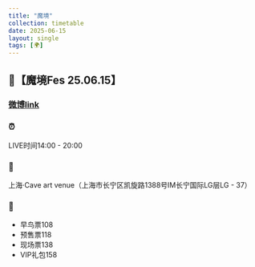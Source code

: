 ```yaml
---
title: "魔境"
collection: timetable
date: 2025-06-15
layout: single
tags: [🌍]
---
```



##  🔮【魔境Fes 25.06.15】
### [微博link](https://weibo.com/n/AKIRA_KURO%E6%98%8E%E9%BB%92_OFFiCiAL)
###  ⏰ 
LIVE时间14:00 - 20:00
###  📍 
上海·Cave art venue（上海市长宁区凯旋路1388号IM长宁国际LG层LG - 37）
###  🎫 
- 早鸟票108
- 预售票118
- 现场票138
- VIP礼包158